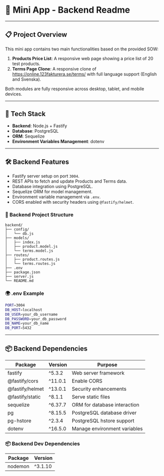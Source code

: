 
# 📄 Mini App - Backend Readme

---

## 📋 Project Overview

This mini app contains two main functionalities based on the provided SOW:

1. **Products Price List**: A responsive web page showing a price list of 20 test products.
2. **Terms Page Clone**: A responsive clone of https://online.123fakturera.se/terms/ with full language support (English and Svenska).

Both modules are fully responsive across desktop, tablet, and mobile devices.

---

## 🚀 Tech Stack

- **Backend**: Node.js + Fastify
- **Database**: PostgreSQL
- **ORM**: Sequelize
- **Environment Variables Management**: dotenv

---

## 🛠️ Backend Features

- Fastify server setup on port `3004`.
- REST APIs to fetch and update Products and Terms data.
- Database integration using PostgreSQL.
- Sequelize ORM for model management.
- Environment variable management via `.env`.
- CORS enabled with security headers using `@fastify/helmet`.

### 📁 Backend Project Structure

```plaintext
backend/
├── config/
│   └── db.js
├── models/
│   ├── index.js
│   ├── product.model.js
│   └── terms.model.js
├── routes/
│   ├── product.routes.js
│   └── terms.routes.js
├── .env
├── package.json
├── server.js
└── README.md
```

### 🌍 .env Example

```bash
PORT=3004
DB_HOST=localhost
DB_USER=your_db_username
DB_PASSWORD=your_db_password
DB_NAME=your_db_name
DB_PORT=5432
```

---

## 📦 Backend Dependencies

| Package              | Version     | Purpose                                |
|----------------------|-------------|----------------------------------------|
| fastify              | ^5.3.2      | Web server framework                   |
| @fastify/cors        | ^11.0.1     | Enable CORS                            |
| @fastify/helmet      | ^13.0.1     | Security enhancements                  |
| @fastify/static      | ^8.1.1      | Serve static files                     |
| sequelize            | ^6.37.7     | ORM for database interaction           |
| pg                   | ^8.15.5     | PostgreSQL database driver             |
| pg-hstore            | ^2.3.4      | PostgreSQL hstore support              |
| dotenv               | ^16.5.0     | Manage environment variables           |

### 📦 Backend Dev Dependencies

| Package              | Version     |
|----------------------|-------------|
| nodemon              | ^3.1.10     |
